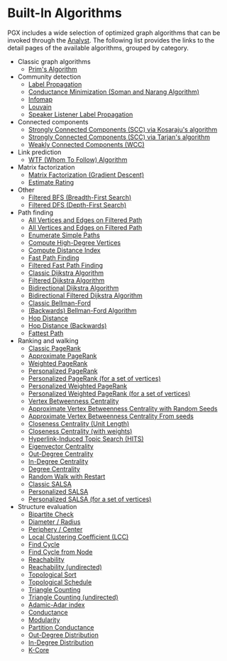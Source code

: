 # Built-In Algorithms

PGX includes a wide selection of optimized graph algorithms that can be invoked through the [Analyst](https://docs.oracle.com/en/database/oracle/property-graph/22.4/spgjv/oracle/pgx/api/Analyst.html). The following list provides the links to the detail pages of the available algorithms, grouped by category.

- Classic graph algorithms
  - [Prim's Algorithm](./md/pgx_builtin_a1_prim.md)
- Community detection
  - [Label Propagation](./md/pgx_builtin_c1_community_detection_label_propagation.md)
  - [Conductance Minimization (Soman and Narang Algorithm)](./md/pgx_builtin_c2_community_detection_conductance_minimization.md)
  - [Infomap](./md/pgx_builtin_c3_infomap.md)
  - [Louvain](./md/pgx_builtin_c4_louvain.md)
  - [Speaker Listener Label Propagation](./md/pgx_builtin_c5_speaker_listener_label_propagation.md)
- Connected components
  - [Strongly Connected Components (SCC) via Kosaraju's algorithm](./md/pgx_builtin_g2a_strongly_connected_components_kosaraju.md)
  - [Strongly Connected Components (SCC) via Tarjan's algorithm](./md/pgx_builtin_g2b_strongly_connected_components_tarjan.md)
  - [Weakly Connected Components (WCC)](./md/pgx_builtin_g3_weakly_connected_components.md)
- Link prediction
  - [WTF (Whom To Follow) Algorithm](./md/pgx_builtin_l1_whom_to_follow.md)
- Matrix factorization
  - [Matrix Factorization (Gradient Descent)](./md/pgx_builtin_r2a_matrix_factorization_training.md)
  - [Estimate Rating](./md/pgx_builtin_r2b_matrix_factorization_recommendations.md)
- Other
  - [Filtered BFS (Breadth-First Search)](./md/pgx_builtin_o1_filtered_bfs.md)
  - [Filtered DFS (Depth-First Search)](./md/pgx_builtin_o2_filtered_dfs.md)
- Path finding
  - [All Vertices and Edges on Filtered Path](./md/pgx_builtin_o10_all_reachable_vertices_edges.md)
  - [All Vertices and Edges on Filtered Path](./md/pgx_builtin_o11_all_reachable_vertices_edges_filtered.md)
  - [Enumerate Simple Paths](./md/pgx_builtin_o12_enumerate_simple_paths.md)
  - [Compute High-Degree Vertices](./md/pgx_builtin_o6_compute_supernodes.md)
  - [Compute Distance Index](./md/pgx_builtin_o7_compute_distance_index.md)
  - [Fast Path Finding](./md/pgx_builtin_o8_limited_path_finding_undirected.md)
  - [Filtered Fast Path Finding](./md/pgx_builtin_o9_limited_path_finding_undirected_filtered.md)
  - [Classic Dijkstra Algorithm](./md/pgx_builtin_p1a_single_source_single_destination_dijkstra.md)
  - [Filtered Dijkstra Algorithm](./md/pgx_builtin_p1b_single_source_single_destination_filtered_dijkstra.md)
  - [Bidirectional Dijkstra Algorithm](./md/pgx_builtin_p2_single_source_single_destination_bidirectional_dijkstra.md)
  - [Bidirectional Filtered Dijkstra Algorithm](./md/pgx_builtin_p2b_single_source_single_destination_filtered_bidirectional_dijkstra.md)
  - [Classic Bellman-Ford](./md/pgx_builtin_p3_single_source_all_destinations_bellman_ford.md)
  - [(Backwards) Bellman-Ford Algorithm](./md/pgx_builtin_p3r_single_source_all_destinations_bellman_ford_reverse.md)
  - [Hop Distance](./md/pgx_builtin_p4_single_source_all_destinations_hop_distance.md)
  - [Hop Distance (Backwards)](./md/pgx_builtin_p4r_single_source_all_destinations_hop_distance_reverse.md)
  - [Fattest Path](./md/pgx_builtin_p5_fattest_path.md)
- Ranking and walking
  - [Classic PageRank](./md/pgx_builtin_k1a_pagerank.md)
  - [Approximate PageRank](./md/pgx_builtin_k1b_pagerank_approximate.md)
  - [Weighted PageRank](./md/pgx_builtin_k1c_pagerank_weighted.md)
  - [Personalized PageRank](./md/pgx_builtin_k2_personalized_pagerank.md)
  - [Personalized PageRank (for a set of vertices)](./md/pgx_builtin_k2b_personalized_pagerank_from_set.md)
  - [Personalized Weighted PageRank](./md/pgx_builtin_k2c_personalized_weighted_pagerank.md)
  - [Personalized Weighted PageRank (for a set of vertices)](./md/pgx_builtin_k2d_personalized_weighted_pagerank_from_set.md)
  - [Vertex Betweenness Centrality](./md/pgx_builtin_k3a_node_betweenness_centrality.md)
  - [Approximate Vertex Betweenness Centrality with Random Seeds](./md/pgx_builtin_k3b_approx_node_betweenness_centrality.md)
  - [Approximate Vertex Betweenness Centrality From seeds](./md/pgx_builtin_k3c_approx_node_betweenness_centrality_from_seeds.md)
  - [Closeness Centrality (Unit Length)](./md/pgx_builtin_k4a_closeness_centrality_unit_length.md)
  - [Closeness Centrality (with weights)](./md/pgx_builtin_k4b_closeness_centrality_double_length.md)
  - [Hyperlink-Induced Topic Search (HITS)](./md/pgx_builtin_k5_hits.md)
  - [Eigenvector Centrality](./md/pgx_builtin_k6_eigenvector_centrality.md)
  - [Out-Degree Centrality](./md/pgx_builtin_k7a_outdegree_centrality.md)
  - [In-Degree Centrality](./md/pgx_builtin_k7b_indegree_centrality.md)
  - [Degree Centrality](./md/pgx_builtin_k7c_degree_centrality.md)
  - [Random Walk with Restart](./md/pgx_builtin_k8_random_walk_with_restart.md)
  - [Classic SALSA](./md/pgx_builtin_r1b_salsa.md)
  - [Personalized SALSA](./md/pgx_builtin_r2_personalized_salsa.md)
  - [Personalized SALSA (for a set of vertices)](./md/pgx_builtin_r3_personalized_salsa_from_set.md)
- Structure evaluation
  - [Bipartite Check](./md/pgx_builtin_s10_bipartite_check.md)
  - [Diameter / Radius](./md/pgx_builtin_s11_diameter.md)
  - [Periphery / Center](./md/pgx_builtin_s12_periphery.md)
  - [Local Clustering Coefficient (LCC)](./md/pgx_builtin_s13_local_clustering_coefficient.md)
  - [Find Cycle](./md/pgx_builtin_s14a_find_cycle.md)
  - [Find Cycle from Node](./md/pgx_builtin_s14b_find_cycle_from_node.md)
  - [Reachability](./md/pgx_builtin_s15a_reachability.md)
  - [Reachability (undirected)](./md/pgx_builtin_s15b_reachability_undirected.md)
  - [Topological Sort](./md/pgx_builtin_s16a_topological_sort.md)
  - [Topological Schedule](./md/pgx_builtin_s16b_topological_schedule.md)
  - [Triangle Counting](./md/pgx_builtin_s1_triangle_counting.md)
  - [Triangle Counting (undirected)](./md/pgx_builtin_s1b_triangle_counting_undirected.md)
  - [Adamic-Adar index](./md/pgx_builtin_s2_adamic_adar_counting.md)
  - [Conductance](./md/pgx_builtin_s3_conductance.md)
  - [Modularity](./md/pgx_builtin_s4_partition_modularity.md)
  - [Partition Conductance](./md/pgx_builtin_s5_partition_conductance.md)
  - [Out-Degree Distribution](./md/pgx_builtin_s6_out_degree_distribution.md)
  - [In-Degree Distribution](./md/pgx_builtin_s7_in_degree_distribution.md)
  - [K-Core](./md/pgx_builtin_s9_kcore.md)
